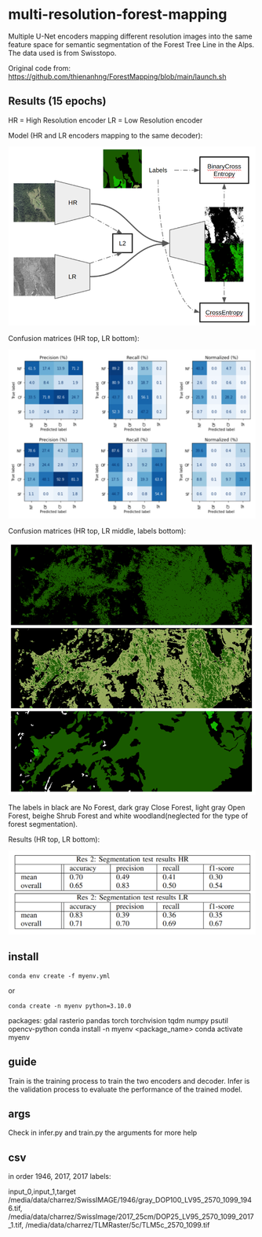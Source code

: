 # multi-resolution-forest-mapping
Multiple U-Net encoders mapping different resolution images into the same feature space for semantic segmentation of the Forest Tree Line in the Alps. The data used is from Swisstopo.

Original code from: https://github.com/thienanhng/ForestMapping/blob/main/launch.sh

## Results (15 epochs)
HR = High Resolution encoder
LR = Low Resolution encoder

Model (HR and LR encoders mapping to the same decoder):

![Model](images/model.png)

Confusion matrices (HR top, LR bottom):

![ConfusionMatrices](images/confusion_matrices.png)

Confusion matrices (HR top, LR middle, labels bottom):

![Segmentations](images/segmentations.png)

The labels in black are No Forest, dark gray Close Forest, light gray Open Forest, beighe Shrub Forest and white woodland(neglected for the type of forest segmentation).

Results (HR top, LR bottom):

![Tables](images/tables.png)

## install

    conda env create -f myenv.yml

or

    conda create -n myenv python=3.10.0

packages: gdal rasterio pandas torch torchvision tqdm numpy psutil opencv-python
    conda install -n myenv <package_name>
    conda activate myenv

## guide

Train is the training process to train the two encoders and decoder.
Infer is the validation process to evaluate the performance of the trained model.

## args

Check in infer.py and train.py the arguments for more help

## csv

in order 1946, 2017, 2017 labels:

input_0,input_1,target
/media/data/charrez/SwissIMAGE/1946/gray_DOP100_LV95_2570_1099_1946.tif,
/media/data/charrez/SwissImage/2017_25cm/DOP25_LV95_2570_1099_2017_1.tif,
/media/data/charrez/TLMRaster/5c/TLM5c_2570_1099.tif